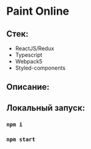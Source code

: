 # Paint Online

<!-- [Посмотреть в работе](http://curillaenator.github.io/webpack-edu) -->

## Стек:

- ReactJS/Redux
- Typescript
- Webpack5
- Styled-components

<!-- ## Скриншоты:

<div style="display: flex; align-items: center; justify-content: center, margin-bottom: 32px">
  <img style="width: 100%" src="/screens/image1.jpg">
</div> -->

## Описание:

<!-- ReactJS SPA на Webpack (не cra), развернуто на GitHubPages -->

## Локальный запуск:

### `npm i`

### `npm start`
